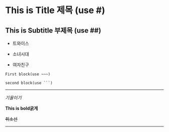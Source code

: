 # This is Title 제목 (use #)
## This is Subtitle 부제목  (use ##)
  
* 트와이스
- 소녀시대
+ 여자친구
  
~~~
First block(use ~~~)
~~~
  
```
second block(use ```)
```

---

*기울이기*


**This is bold굵게**

~~취소선~~

---



